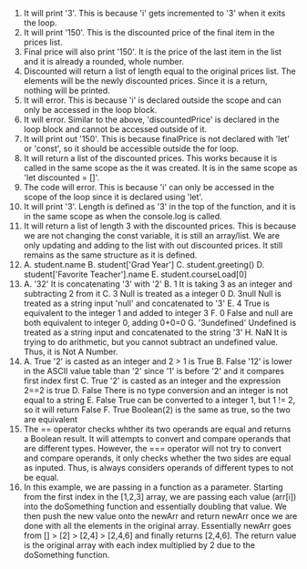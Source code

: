 1. It will print '3'. This is because 'i' gets incremented to '3' when it exits the loop.
2. It will print '150'. This is the discounted price of the final item in the prices list.
3. Final price will also print '150'. It is the price of the last item in the list and it is already a rounded, whole number.
4. Discounted will return a list of length equal to the original prices list. The elements will be the newly discounted prices. Since it is a return, nothing will be printed.
5. It will error. This is because 'i' is declared outside the scope and can only be accessed in the loop block.
6. It will error. Similar to the above, 'discountedPrice' is declared in the loop block and cannot be accessed outside of it.
7. It will print out '150'. This is because finalPrice is not declared with 'let' or 'const', so it should be accessible outside the for loop.
8. It will return a list of the discounted prices. This works because it is called in the same scope as the it was created. It is in the same scope as 'let discounted = []'.
9. The code will error. This is because 'i' can only be accessed in the scope of the loop since it is declared using 'let'.
10. It will print '3'. Length is defined as '3' in the top of the function, and it is in the same scope as when the console.log is called.
11. It will return a list of length 3 with the discounted prices. This is because we are not changing the const variable, it is still an array/list. We are only updating and adding to the list with out discounted prices. It still remains as the same structure as it is defined.
12. 
    A. student.name
    B. student['Grad Year']
    C. student.greeting()
    D. student['Favorite Teacher'].name
    E. student.courseLoad[0]
13. 
    A. '32'  It is concatenating '3' with '2'
    B. 1     It is taking 3 as an integer and subtracting 2 from it
    C. 3     Null is treated as a integer 0
    D. 3null Null is treated as a string input 'null' and concatenated to '3'
    E. 4     True is equivalent to the integer 1 and added to integer 3
    F. 0     False and null are both equivalent to integer 0, adding 0+0=0
    G. '3undefined'  Undefined is treated as a string input and concatenated to the string '3'
    H. NaN   It is trying to do arithmetic, but you cannot subtract an undefined value. Thus, it is Not A Number.
14. 
    A. True  '2' is casted as an integer and 2 > 1 is True
    B. False '12' is lower in the ASCII value table than '2' since '1' is before '2' and it compares first index first
    C. True   '2' is casted as an integer and the expression 2==2 is true
    D. False  There is no type conversion and an integer is not equal to a string
    E. False  True can be converted to a integer 1, but 1 != 2, so it will return False
    F. True   Boolean(2) is the same as true, so the two are equivalent
15. The == operator checks whther its two operands are equal and returns a Boolean result. It will attempts to convert and compare operands that are different types. However, the === operator will not try to convert and compare operands, it only checks whether the two sides are equal as inputed. Thus, is always considers operands of different types to not be equal.
17. In this example, we are passing in a function as a parameter. Starting from the first index in the [1,2,3] array, we are passing each value (arr[i]) into the doSomething function and essentially doubling that value. We then push the new value onto the newArr and return newArr once we are done with all the elements in the original array. Essentially newArr goes from [] > [2] > [2,4] > [2,4,6] and finally returns [2,4,6]. The return value is the original array with each index multiplied by 2 due to the doSomething function.
    